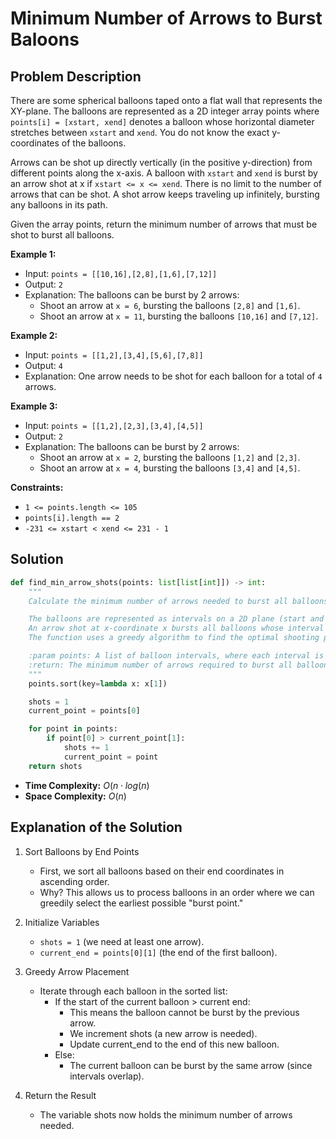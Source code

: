 # Minimum Number of Arrows to Burst Baloons

## Problem Description

There are some spherical balloons taped onto a flat wall that represents the XY-plane. 
The balloons are represented as a 2D integer array points where 
`points[i] = [xstart, xend]` denotes a balloon whose horizontal diameter 
stretches between `xstart` and `xend`. You do not know the exact y-coordinates 
of the balloons.

Arrows can be shot up directly vertically (in the positive y-direction) 
from different points along the x-axis. A balloon with `xstart` and `xend` 
is burst by an arrow shot at x if `xstart <= x <= xend`. There is no limit 
to the number of arrows that can be shot. A shot arrow keeps traveling up 
infinitely, bursting any balloons in its path.

Given the array points, return the minimum number of arrows that must be shot 
to burst all balloons.

**Example 1:**

* Input: `points = [[10,16],[2,8],[1,6],[7,12]]`
* Output: `2`
* Explanation: The balloons can be burst by 2 arrows:
  - Shoot an arrow at `x = 6`, bursting the balloons `[2,8]` and `[1,6]`.
  - Shoot an arrow at `x = 11`, bursting the balloons `[10,16]` and `[7,12]`.

**Example 2:**

* Input: `points = [[1,2],[3,4],[5,6],[7,8]]`
* Output: `4`
* Explanation: One arrow needs to be shot for each balloon for a total of `4` arrows.

**Example 3:**

* Input: `points = [[1,2],[2,3],[3,4],[4,5]]`
* Output: `2`
* Explanation: The balloons can be burst by 2 arrows:
  - Shoot an arrow at `x = 2`, bursting the balloons `[1,2]` and `[2,3]`.
  - Shoot an arrow at `x = 4`, bursting the balloons `[3,4]` and `[4,5]`.

**Constraints:**

* `1 <= points.length <= 105`
* `points[i].length == 2`
* `-231 <= xstart < xend <= 231 - 1`




## Solution

```python
def find_min_arrow_shots(points: list[list[int]]) -> int:
    """
    Calculate the minimum number of arrows needed to burst all balloons.

    The balloons are represented as intervals on a 2D plane (start and end points).
    An arrow shot at x-coordinate x bursts all balloons whose interval includes x.
    The function uses a greedy algorithm to find the optimal shooting points.

    :param points: A list of balloon intervals, where each interval is represented as [start, end]
    :return: The minimum number of arrows required to burst all balloons
    """
    points.sort(key=lambda x: x[1])

    shots = 1
    current_point = points[0]

    for point in points:
        if point[0] > current_point[1]:
            shots += 1
            current_point = point
    return shots
```

* **Time Complexity:** $O(n\cdot log(n)$
* **Space Complexity:** $O(n)$

## Explanation of the Solution

1. Sort Balloons by End Points
    * First, we sort all balloons based on their end coordinates in ascending order.
    * Why? This allows us to process balloons in an order where we can greedily select the earliest possible "burst point."
2. Initialize Variables
    * `shots = 1` (we need at least one arrow).
    * `current_end = points[0][1]` (the end of the first balloon).

3. Greedy Arrow Placement
    * Iterate through each balloon in the sorted list:
        * If the start of the current balloon > current end:
          * This means the balloon cannot be burst by the previous arrow.
          * We increment shots (a new arrow is needed).
          * Update current_end to the end of this new balloon.
        * Else:
          * The current balloon can be burst by the same arrow (since intervals overlap).

4. Return the Result
    * The variable shots now holds the minimum number of arrows needed.

